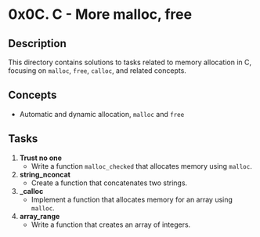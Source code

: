 # 0x0C. C - More malloc, free

## Description

This directory contains solutions to tasks related to memory allocation in C, focusing on `malloc`, `free`, `calloc`, and related concepts.

## Concepts

- Automatic and dynamic allocation, `malloc` and `free`

## Tasks

1. **Trust no one**
    - Write a function `malloc_checked` that allocates memory using `malloc`.
2. **string_nconcat**
    - Create a function that concatenates two strings.
3. **_calloc**
    - Implement a function that allocates memory for an array using `malloc`.
4. **array_range**
    - Write a function that creates an array of integers.

